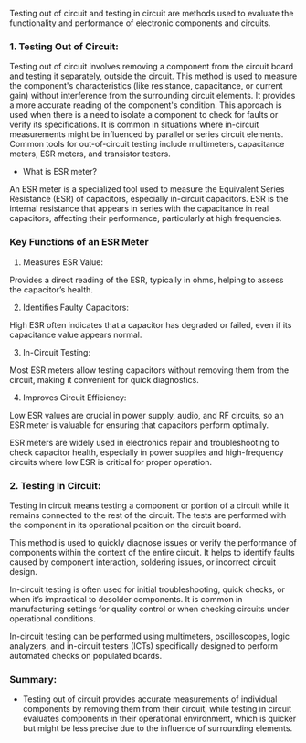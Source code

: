 Testing out of circuit and testing in circuit are methods used to evaluate the functionality and performance of electronic components and circuits.

### 1. Testing Out of Circuit:

Testing out of circuit involves removing a component from the circuit board and testing it separately, outside the circuit. This method is used to measure the component's characteristics (like resistance, capacitance, or current gain) without interference from the surrounding circuit elements. It provides a more accurate reading of the component's  condition. This approach is  used when there is a need to isolate a component to check for faults or verify its specifications. It is common in situations where in-circuit measurements might be influenced by parallel or series circuit elements. Common tools for out-of-circuit testing include multimeters, capacitance meters, ESR meters, and transistor testers.

- What is ESR meter?

An ESR meter is a specialized tool used to measure the Equivalent Series Resistance (ESR) of capacitors, especially in-circuit capacitors. ESR is the internal resistance that appears in series with the capacitance in real capacitors, affecting their performance, particularly at high frequencies.

### Key Functions of an ESR Meter

1. Measures ESR Value: 

Provides a direct reading of the ESR, typically in ohms, helping to assess the capacitor’s health.

2. Identifies Faulty Capacitors: 

High ESR often indicates that a capacitor has degraded or failed, even if its capacitance value appears normal.

3. In-Circuit Testing: 

Most ESR meters allow testing capacitors without removing them from the circuit, making it convenient for quick diagnostics.

4. Improves Circuit Efficiency: 

Low ESR values are crucial in power supply, audio, and RF circuits, so an ESR meter is valuable for ensuring that capacitors perform optimally.

ESR meters are widely used in electronics repair and troubleshooting to check capacitor health, especially in power supplies and high-frequency circuits where low ESR is critical for proper operation.

### 2. Testing In Circuit:

Testing in circuit means testing a component or portion of a circuit while it remains connected to the rest of the circuit. The tests are performed with the component in its operational position on the circuit board.

This method is used to quickly diagnose issues or verify the performance of components within the context of the entire circuit. It helps to identify faults caused by component interaction, soldering issues, or incorrect circuit design.

In-circuit testing is often used for initial troubleshooting, quick checks, or when it’s impractical to desolder components. It is common in manufacturing settings for quality control or when checking circuits under operational conditions.

In-circuit testing can be performed using multimeters, oscilloscopes, logic analyzers, and in-circuit testers (ICTs) specifically designed to perform automated checks on populated boards.

### Summary:

- Testing out of circuit provides accurate measurements of individual components by removing them from their circuit, while testing in circuit evaluates components in their operational environment, which is quicker but might be less precise due to the influence of surrounding elements.
